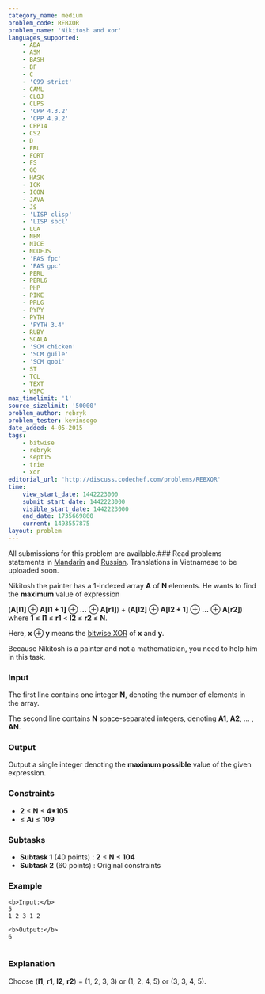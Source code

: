 ```yaml
---
category_name: medium
problem_code: REBXOR
problem_name: 'Nikitosh and xor'
languages_supported:
    - ADA
    - ASM
    - BASH
    - BF
    - C
    - 'C99 strict'
    - CAML
    - CLOJ
    - CLPS
    - 'CPP 4.3.2'
    - 'CPP 4.9.2'
    - CPP14
    - CS2
    - D
    - ERL
    - FORT
    - FS
    - GO
    - HASK
    - ICK
    - ICON
    - JAVA
    - JS
    - 'LISP clisp'
    - 'LISP sbcl'
    - LUA
    - NEM
    - NICE
    - NODEJS
    - 'PAS fpc'
    - 'PAS gpc'
    - PERL
    - PERL6
    - PHP
    - PIKE
    - PRLG
    - PYPY
    - PYTH
    - 'PYTH 3.4'
    - RUBY
    - SCALA
    - 'SCM chicken'
    - 'SCM guile'
    - 'SCM qobi'
    - ST
    - TCL
    - TEXT
    - WSPC
max_timelimit: '1'
source_sizelimit: '50000'
problem_author: rebryk
problem_tester: kevinsogo
date_added: 4-05-2015
tags:
    - bitwise
    - rebryk
    - sept15
    - trie
    - xor
editorial_url: 'http://discuss.codechef.com/problems/REBXOR'
time:
    view_start_date: 1442223000
    submit_start_date: 1442223000
    visible_start_date: 1442223000
    end_date: 1735669800
    current: 1493557875
layout: problem
---
```

All submissions for this problem are available.###  Read problems statements in [Mandarin](http://www.codechef.com/download/translated/SEPT15/mandarin/REBXOR.pdf) and [Russian](http://www.codechef.com/download/translated/SEPT15/russian/REBXOR.pdf). Translations in Vietnamese to be uploaded soon.

Nikitosh the painter has a 1-indexed array **A** of **N** elements. He wants to find the **maximum** value of expression 

(**A\[l1\]** ⊕ **A\[l1 + 1\]** ⊕ **...** ⊕ **A\[r1\]**) + (**A\[l2\]** ⊕ **A\[l2 + 1\]** ⊕ **...** ⊕ **A\[r2\]**) where **1** ≤ **l1** ≤ **r1** < **l2** ≤ **r2** ≤ **N**.

Here, **x** ⊕ **y** means the [bitwise XOR](https://en.wikipedia.org/wiki/Bitwise_operation#XOR) of **x** and **y**.

Because Nikitosh is a painter and not a mathematician, you need to help him in this task.

### Input

The first line contains one integer **N**, denoting the number of elements in the array.

The second line contains **N** space-separated integers, denoting **A1**, **A2**, ... , **AN**.

### Output

Output a single integer denoting the **maximum possible** value of the given expression.

### Constraints

- **2** ≤ **N** ≤ **4\*105**
- ≤ **Ai** ≤ **109**

### Subtasks

- **Subtask 1** (40 points) : **2** ≤ **N** ≤ **104**
- **Subtask 2** (60 points) : Original constraints

### Example

```
<b>Input:</b>
5
1 2 3 1 2

<b>Output:</b>
6


```
### Explanation

Choose (**l1**, **r1**, **l2**, **r2**) = (1, 2, 3, 3) or (1, 2, 4, 5) or (3, 3, 4, 5).